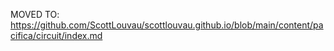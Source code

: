 MOVED TO:
https://github.com/ScottLouvau/scottlouvau.github.io/blob/main/content/pacifica/circuit/index.md